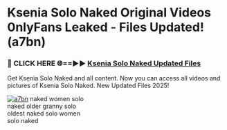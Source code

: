 # Ksenia Solo Naked Original Videos 0nlyFans Leaked - Files Updated! (a7bn)

<h3>🔴 CLICK HERE 🌐==►► <a href="https://tinyurl.com/yckcrads" rel="nofollow">Ksenia Solo Naked Updated Files</a></h3>

Get Ksenia Solo Naked and all content. Now you can access all videos and pictures of Ksenia Solo Naked. New Updated Files 2025!

[![a7bn](https://i.imgur.com/hpKpOFt.gif)](https://tinyurl.com/yckcrads)
naked women solo<br>
naked older granny solo<br>
oldest naked solo women<br>
solo naked